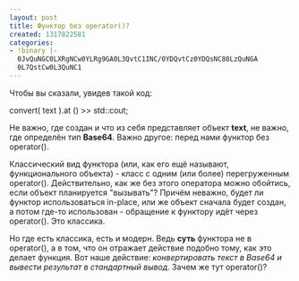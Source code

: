 ```yaml
---
layout: post
title: Функтор без operator()?
created: 1317822581
categories:
- !binary |-
  0JvQuNGC0LXRgNCw0YLRg9GA0L3QvtC1INC/0YDQvtCz0YDQsNC80LzQuNGA
  0L7QstCw0L3QuNC1
---
```

<!--break-->
Чтобы вы сказали, увидев такой код:

<cpp>
    convert( text ).at <Base64>() >> std::cout;
</cpp>

Не важно, где создан и что из себя представляет объект <strong>text</strong>, не важно, где определён тип <strong>Base64</strong>. Важно другое: перед нами функтор без operator().

Классический вид функтора (или, как его ещё называют, функционального объекта) - класс с одним (или более) перегруженным operator(). Действительно, как же без этого оператора можно обойтись, если объект планируется "вызывать"? Причём неважно, будет ли функтор использоваться in-place, или же объект сначала будет создан, а потом где-то использован - обращение к функтору идёт через operator(). Это классика.

Но где есть классика, есть и модерн. Ведь <strong>суть</strong> функтора не в operator(), а в том, что он отражает действие подобно тому, как это делает функция. Вот наше действие: <em>конвертировать текст в Base64 и вывести результат в стандартный вывод</em>. Зачем же тут operator()?
